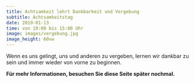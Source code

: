 ```yaml
---
title: Achtsamkeit lehrt Dankbarkeit und Vergebung
subtitle: Achtsamkeitstag
date: 2019-01-13
time: von 10:00 bis 15:00 Uhr
image: images/vergebung.jpg
image_height: 60vw
---
```

Wenn es uns gelingt, uns und anderen zu vergeben, lernen wir dankbar zu sein und immer wieder von vorne zu beginnen.

**Für mehr Informationen, besuchen Sie diese Seite später nochmal.**
